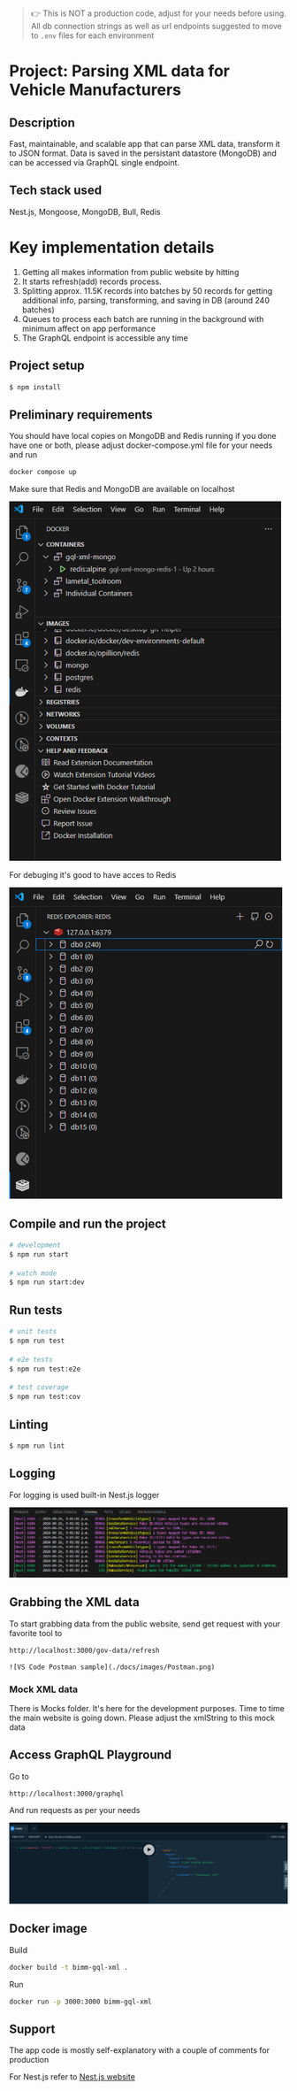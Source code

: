 > :point_right: This is NOT a production code, adjust for your needs before using.
> All db connection strings as well as url endpoints suggested to move to `.env` files for each environment

# Project: Parsing XML data for Vehicle Manufacturers

## Description

Fast, maintainable, and scalable app that can parse XML data, transform it to JSON format.
Data is saved in the persistant datastore (MongoDB) and can be accessed via GraphQL single endpoint.

## Tech stack used

Nest.js, Mongoose, MongoDB, Bull, Redis

# Key implementation details

1. Getting all makes information from public website by hitting
2. It starts refresh(add) records process.
3. Splitting approx. 11.5K records into batches by 50 records for getting additional info, parsing, transforming, and saving in DB (around 240 batches)
4. Queues to process each batch are running in the background with minimum affect on app performance
5. The GraphQL endpoint is accessible any time

## Project setup

```bash
$ npm install
```

## Preliminary requirements

You should have local copies on MongoDB and Redis running
if you done have one or both, please adjust docker-compose.yml file for your needs
and run

```bash
docker compose up
```

Make sure that Redis and MongoDB are available on localhost

![Redis as docker image](./docs/images/Docker%20Redis.png)

For debuging it's good to have acces to Redis

![Redis data access](./docs/images/Redis%20GUI.png)

## Compile and run the project

```bash
# development
$ npm run start

# watch mode
$ npm run start:dev
```

## Run tests

```bash
# unit tests
$ npm run test

# e2e tests
$ npm run test:e2e

# test coverage
$ npm run test:cov
```

## Linting

```bash
$ npm run lint
```

## Logging

For logging is used built-in Nest.js logger

![Logging sample](./docs/images/Logging.png)

## Grabbing the XML data

To start grabbing data from the public website, send get request with your favorite tool to

```
http://localhost:3000/gov-data/refresh
```

    ![VS Code Postman sample](./docs/images/Postman.png)

### Mock XML data

There is Mocks folder. It's here for the development purposes.
Time to time the main website is going down.
Please adjust the xmlString to this mock data

## Access GraphQL Playground

Go to

```
http://localhost:3000/graphql
```

And run requests as per your needs

![GraphQl sample](./docs/images/GraphQL%20playground.png)

## Docker image

Build

```bash
docker build -t bimm-gql-xml .
```

Run

```bash
docker run -p 3000:3000 bimm-gql-xml
```

## Support

The app code is mostly self-explanatory with a couple of comments for production

For Nest.js refer to [Nest.js website](https://docs.nestjs.com/)
